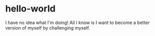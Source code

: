 # hello-world

I have no idea what I'm doing! All I know is 
I want to become a better version of myself by challenging myself. 
